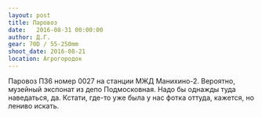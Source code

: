 ```yaml
---
layout: post
title: Паровоз
date:   2016-08-31 00:00:00
author: Д.Г.
gear: 70D / 55-250mm
shoot_date: 2016-08-21
location: Агрогородок
---
```


Паровоз П36 номер 0027 на станции МЖД Манихино-2. Вероятно, музейный экспонат из депо Подмосковная. Надо бы однажды туда наведаться, да. Кстати, где-то уже была у нас фотка оттуда, кажется, но лениво искать.
